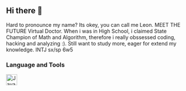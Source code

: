 ## Hi there 👋
Hard to pronounce my name? Its okey, you can call me Leon. MEET THE FUTURE Virtual Doctor.
When i was in High School, i claimed State Champion of Math and Algorithm, therefore i really obssessed coding, hacking and analyzing :).
Still want to study more, eager for extend my knowledge.
INTJ sx/sp 6w5



### Language and Tools
<img align="left" alt = "Java" width = "30" style="padding-righ=10px;" src="https://img.icons8.com/?size=100&id=40669&format=png&color=000000" />
<!--
**ChinkhuselTsolmonbaatar/ChinkhuselTsolmonbaatar** is a ✨ _special_ ✨ repository because its `README.md` (this file) appears on your GitHub profile.

Here are some ideas to get you started:

- 🔭 I’m currently working on ...
- 🌱 I’m currently learning ...
- 👯 I’m looking to collaborate on ...
- 🤔 I’m looking for help with ...
- 💬 Ask me about ...
- 📫 How to reach me: ...
- 😄 Pronouns: ...
- ⚡ Fun fact: ...
-->
